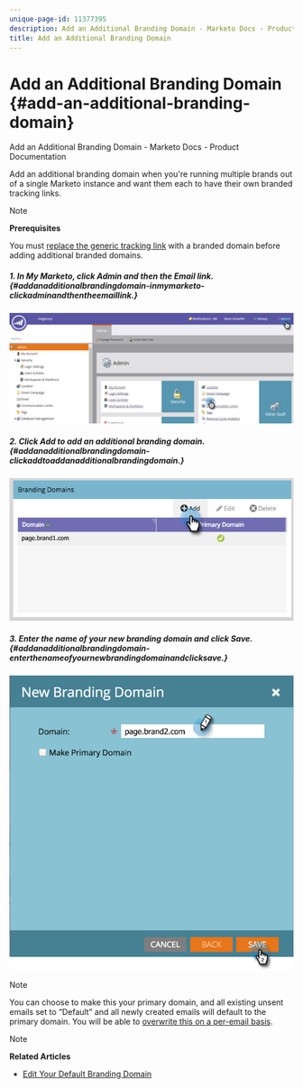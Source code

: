 ```yaml
---
unique-page-id: 11377395
description: Add an Additional Branding Domain - Marketo Docs - Product Documentation
title: Add an Additional Branding Domain
---
```


# Add an Additional Branding Domain {#add-an-additional-branding-domain}

Add an Additional Branding Domain - Marketo Docs - Product Documentation

Add an additional branding domain when you're running multiple brands out of a single Marketo instance and want them each to have their own branded tracking links.

>[!NOTE]
>
>**Prerequisites**
>
>You must [replace the generic tracking link](edit-your-default-branding-domain.md) with a branded domain before adding additional branded domains.

##### 1. In My Marketo, click Admin and then the Email link. {#addanadditionalbrandingdomain-inmymarketo-clickadminandthentheemaillink.}

![](assets/image2016-6-29-16-3a42-3a20.png)

##### 2. Click Add to add an additional branding domain. {#addanadditionalbrandingdomain-clickaddtoaddanadditionalbrandingdomain.}

![](assets/two.png)

##### 3. Enter the name of your new branding domain and click Save. {#addanadditionalbrandingdomain-enterthenameofyournewbrandingdomainandclicksave.}

![](assets/three.png)

>[!NOTE]
>
>You can choose to make this your primary domain, and all existing unsent emails set to “Default” and all newly created emails will default to the primary domain. You will be able to [overwrite this on a per-email basis](overwrite-primary-domain-for-emails.md).

>[!NOTE]
>
>**Related Articles**
>
>* [Edit Your Default Branding Domain](edit-your-default-branding-domain.md)
>

